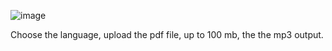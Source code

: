 ![image](https://github.com/user-attachments/assets/99d8ccc8-bdb4-4e57-a924-f07320a2a7c5)

Choose the language, upload the pdf file, up to 100 mb, the the mp3 output.
